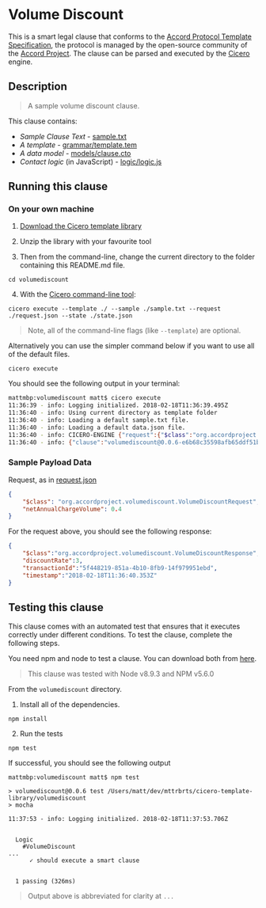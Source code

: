 
# Volume Discount

This is a smart legal clause that conforms to the [Accord Protocol Template Specification](https://docs.google.com/document/d/1UacA_r2KGcBA2D4voDgGE8jqid-Uh4Dt09AE-shBKR0), the protocol is managed by the open-source community of the [Accord Project](https://accordproject.org). The clause can be parsed and executed by the [Cicero](https://github.com/accordproject/cicero) engine.

## Description

> A sample volume discount clause.

This clause contains:
- *Sample Clause Text* - [sample.txt](sample.txt)
- *A template* - [grammar/template.tem](grammar/template.tem)
- *A data model* - [models/clause.cto](models/clause.cto)
- *Contact logic* (in JavaScript) - [logic/logic.js](lib/logic.js)

## Running this clause

### On your own machine

1. [Download the Cicero template library](https://github.com/accordproject/cicero-template-library/archive/master.zip)

2. Unzip the library with your favourite tool

3. Then from the command-line, change the current directory to the folder containing this README.md file.
```
cd volumediscount
```
4. With the [Cicero command-line tool](https://github.com/accordproject/cicero#installation):
```
cicero execute --template ./ --sample ./sample.txt --request ./request.json --state ./state.json
```
> Note, all of the command-line flags (like `--template`) are optional.

Alternatively you can use the simpler command below if you want to use all of the default files.
```
cicero execute
```

You should see the following output in your terminal:
```bash
mattmbp:volumediscount matt$ cicero execute
11:36:39 - info: Logging initialized. 2018-02-18T11:36:39.495Z
11:36:40 - info: Using current directory as template folder
11:36:40 - info: Loading a default sample.txt file.
11:36:40 - info: Loading a default data.json file.
11:36:40 - info: CICERO-ENGINE {"request":{"$class":"org.accordproject.volumediscount.VolumeDiscountRequest","netAnnualChargeVolume":0.4,"transactionId":"06b93a11-2d74-4030-a486-f35449ac032f","timestamp":"2018-02-18T11:36:40.340Z"},"response":{"$class":"org.accordproject.volumediscount.VolumeDiscountResponse","transactionId":"5f448219-851a-4b10-8fb9-14f979951ebd","timestamp":"2018-02-18T11:36:40.353Z"},"data":{"$class":"org.accordproject.volumediscount.TemplateModel","firstVolume":1,"secondVolume":10,"firstRate":3,"secondRate":2.9,"thirdRate":2.8}}
11:36:40 - info: {"clause":"volumediscount@0.0.6-e6b68c35598afb65ddf51bfc40ada8cb482cb441605eb0285d46e708f8654d58","request":{"$class":"org.accordproject.volumediscount.VolumeDiscountRequest","netAnnualChargeVolume":0.4},"response":{"$class":"org.accordproject.volumediscount.VolumeDiscountResponse","discountRate":3,"transactionId":"5f448219-851a-4b10-8fb9-14f979951ebd","timestamp":"2018-02-18T11:36:40.353Z"}}
```

### Sample Payload Data

Request, as in [request.json](https://github.com/accordproject/cicero-template-library/blob/master/perishable-goods/request.json)
```json
{
    "$class": "org.accordproject.volumediscount.VolumeDiscountRequest",
    "netAnnualChargeVolume": 0.4
}
```

For the request above, you should see the following response:
```json
{
    "$class":"org.accordproject.volumediscount.VolumeDiscountResponse",
    "discountRate":3,
    "transactionId":"5f448219-851a-4b10-8fb9-14f979951ebd",
    "timestamp":"2018-02-18T11:36:40.353Z"
}
```


## Testing this clause

This clause comes with an automated test that ensures that it executes correctly under different conditions. To test the clause, complete the following steps.

You need npm and node to test a clause. You can download both from [here](https://nodejs.org/).

> This clause was tested with Node v8.9.3 and NPM v5.6.0

From the `volumediscount` directory.

1. Install all of the dependencies.
```
npm install
```

2. Run the tests
```
npm test
```
If successful, you should see the following output
```
mattmbp:volumediscount matt$ npm test

> volumediscount@0.0.6 test /Users/matt/dev/mttrbrts/cicero-template-library/volumediscount
> mocha

11:37:53 - info: Logging initialized. 2018-02-18T11:37:53.706Z


  Logic
    #VolumeDiscount
...
      ✓ should execute a smart clause


  1 passing (326ms)

```
> Output above is abbreviated for clarity at `...`
